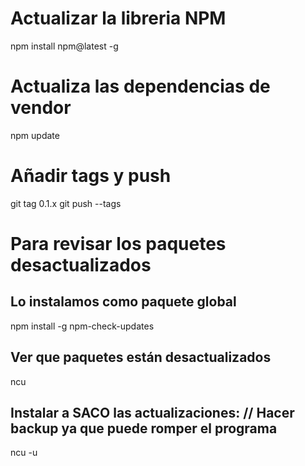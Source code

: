 # Actualizar la libreria NPM
npm install npm@latest -g

# Actualiza las dependencias de vendor
npm update

# Añadir tags y push
git tag 0.1.x
git push --tags

# Para revisar los paquetes desactualizados
## Lo instalamos como paquete global
npm install -g npm-check-updates
## Ver que paquetes están desactualizados
ncu
## Instalar a SACO las actualizaciones: // Hacer backup ya que puede romper el programa
ncu -u

